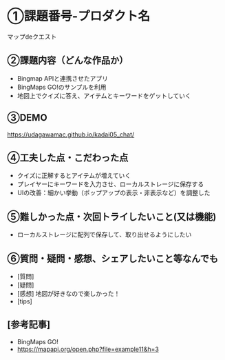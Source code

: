 # ①課題番号-プロダクト名
マップdeクエスト

## ②課題内容（どんな作品か）
- Bingmap APIと連携させたアプリ
- BingMaps GO!のサンプルを利用
- 地図上でクイズに答え、アイテムとキーワードをゲットしていく

## ③DEMO
https://udagawamac.github.io/kadai05_chat/

## ④工夫した点・こだわった点
- クイズに正解するとアイテムが増えていく
- プレイヤーにキーワードを入力させ、ローカルストレージに保存する
- UIの改善：細かい挙動（ポップアップの表示・非表示など）を調整した

## ⑤難しかった点・次回トライしたいこと(又は機能)
- ローカルストレージに配列で保存して、取り出せるようにしたい

## ⑥質問・疑問・感想、シェアしたいこと等なんでも
- [質問] 
- [疑問]
- [感想] 地図が好きなので楽しかった！
- [tips] 

## [参考記事]
- BingMaps GO!
- https://mapapi.org/open.php?file=example11&h=3
